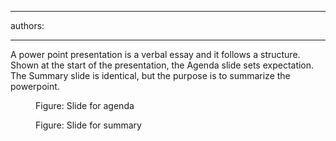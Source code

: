 

---
authors:

---




<span class='intro'> 
  <p>A power point presentation is a verbal essay and it follows a structure. Shown at the start of the presentation, the Agenda slide sets expectation. The Summary slide is identical, but the purpose is to summarize the powerpoint.</p>
 </span>


  <dl>
    <dt><img alt="" class="ms-rteCustom-ImageArea" src="/Standards/Communication/RulesToBetterPowerpointPresentations/PublishingImages/agenda.gif" /> </dt>
    <dd class="ms-rteCustom-FigureNormal">Figure&#58; Slide for agenda </dd>
</dl>
<dl>
    <dt><img alt="" class="ms-rteCustom-ImageArea" src="/Standards/Communication/RulesToBetterPowerpointPresentations/PublishingImages/summary.gif" /> </dt>
    <dd class="ms-rteCustom-FigureNormal">Figure&#58; Slide for summary </dd>
</dl>



